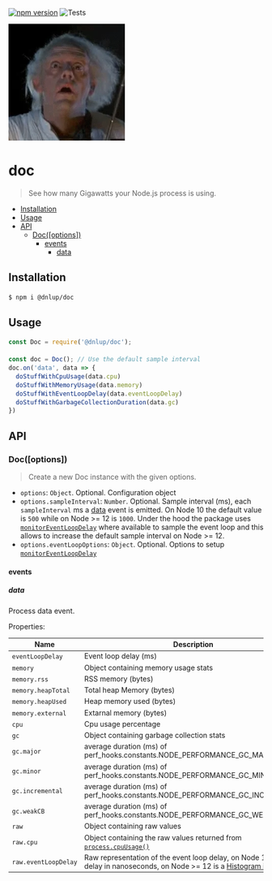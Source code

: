 [![npm version](https://badge.fury.io/js/%40dnlup%2Fdoc.svg)](https://badge.fury.io/js/%40dnlup%2Fdoc)
![Tests](https://github.com/dnlup/doc/workflows/Tests/badge.svg)

![doc brown](./doc.webp)

# doc

> See how many Gigawatts your Node.js process is using.

<!-- toc -->

- [Installation](#installation)
- [Usage](#usage)
- [API](#api)
  * [Doc([options])](#docoptions)
    + [events](#events)
      - [data](#data)

<!-- tocstop -->

## Installation

```bash
$ npm i @dnlup/doc
```

## Usage
```js
const Doc = require('@dnlup/doc');

const doc = Doc(); // Use the default sample interval
doc.on('data', data => {
  doStuffWithCpuUsage(data.cpu)
  doStuffWithMemoryUsage(data.memory)
  doStuffWithEventLoopDelay(data.eventLoopDelay)
  doStuffWithGarbageCollectionDuration(data.gc)
})
```

## API

### Doc([options])

> Create a new Doc instance with the given options.

* `options`: `Object`. Optional. Configuration object
* `options.sampleInterval`: `Number`. Optional. Sample interval (ms), each `sampleInterval` ms a [data](#data) event is emitted. On Node 10 the default value is `500` while on Node >= 12 is `1000`. Under the hood the package uses [`monitorEventLoopDelay`](https://nodejs.org/docs/latest-v12.x/api/perf_hooks.html#perf_hooks_perf_hooks_monitoreventloopdelay_options) where available to sample the event loop and this allows to increase the default sample interval on Node >= 12.
* `options.eventLoopOptions`: `Object`. Optional. Options to setup [`monitorEventLoopDelay`](https://nodejs.org/docs/latest-v12.x/api/perf_hooks.html#perf_hooks_perf_hooks_monitoreventloopdelay_options)

#### events
##### data
Process data event.

Properties:

|Name|Description|
|----|----|
| `eventLoopDelay` | Event loop delay (ms) |
| `memory` | Object containing memory usage stats |
| `memory.rss` | RSS memory (bytes) |
| `memory.heapTotal` | Total heap Memory (bytes) |
| `memory.heapUsed` | Heap memory used (bytes) |
| `memory.external` | Extarnal memory (bytes) |
| `cpu` | Cpu usage percentage |
| `gc` | Object containing garbage collection stats |
| `gc.major` | average duration (ms) of perf_hooks.constants.NODE_PERFORMANCE_GC_MAJOR |
| `gc.minor` | average duration (ms) of perf_hooks.constants.NODE_PERFORMANCE_GC_MINOR |
| `gc.incremental` | average duration (ms) of perf_hooks.constants.NODE_PERFORMANCE_GC_INCREMENTAL |
| `gc.weakCB` | average duration (ms) of perf_hooks.constants.NODE_PERFORMANCE_GC_WEAKCB |
| `raw` | Object containing raw values |
| `raw.cpu` | Object containing the raw values returned from [`process.cpuUsage()`](https://nodejs.org/docs/latest-v12.x/api/process.html#process_process_cpuusage_previousvalue) |
| `raw.eventLoopDelay` | Raw representation of the event loop delay, on Node 10 it is the delay in nanoseconds, on Node >= 12 is a [Histogram instance](https://nodejs.org/docs/latest-v12.x/api/perf_hooks.html#perf_hooks_class_histogram) |
